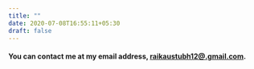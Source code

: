 ```yaml
---
title: ""
date: 2020-07-08T16:55:11+05:30
draft: false
---
```




#### You can contact me at my email address, [raikaustubh12@.gmail.com](mailto:raikaustubh12@gmail.com).